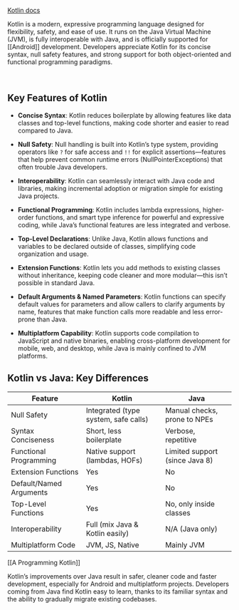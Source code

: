 [Kotlin docs](https://kotlinlang.org/docs/home.html)

Kotlin is a modern, expressive programming language designed for flexibility, safety, and ease of use. It runs on the Java Virtual Machine (JVM), is fully interoperable with Java, and is officially supported for [[Android]] development. Developers appreciate Kotlin for its concise syntax, null safety features, and strong support for both object-oriented and functional programming paradigms.[](https://worldline.github.io/learning-kotlin/en/kotlin-features/)

​

## Key Features of Kotlin

- **Concise Syntax**: Kotlin reduces boilerplate by allowing features like data classes and top-level functions, making code shorter and easier to read compared to Java.[](https://www.geeksforgeeks.org/kotlin/introduction-to-kotlin/)
    
- **Null Safety**: Null handling is built into Kotlin’s type system, providing operators like `?` for safe access and `!!` for explicit assertions—features that help prevent common runtime errors (NullPointerExceptions) that often trouble Java developers.[](https://constructor.university/blog/kotlin-programming-language)
    
- **Interoperability**: Kotlin can seamlessly interact with Java code and libraries, making incremental adoption or migration simple for existing Java projects.[](https://kotlinlang.org/docs/android-overview.html)
    
- **Functional Programming**: Kotlin includes lambda expressions, higher-order functions, and smart type inference for powerful and expressive coding, while Java’s functional features are less integrated and verbose.[](https://www.spaceotechnologies.com/blog/kotlin-features/)
    
- **Top-Level Declarations**: Unlike Java, Kotlin allows functions and variables to be declared outside of classes, simplifying code organization and usage.[](https://en.wikipedia.org/wiki/Kotlin_\(programming_language\))
    
- **Extension Functions**: Kotlin lets you add methods to existing classes without inheritance, keeping code cleaner and more modular—this isn’t possible in standard Java.[](https://www.spaceotechnologies.com/blog/kotlin-features/)
    
- **Default Arguments & Named Parameters**: Kotlin functions can specify default values for parameters and allow callers to clarify arguments by name, features that make function calls more readable and less error-prone than Java.[](https://worldline.github.io/learning-kotlin/en/kotlin-features/)
    
- **Multiplatform Capability**: Kotlin supports code compilation to JavaScript and native binaries, enabling cross-platform development for mobile, web, and desktop, while Java is mainly confined to JVM platforms.[](https://developer.android.com/kotlin/overview)

## Kotlin vs Java: Key Differences

| Feature                 | Kotlin                                                                                                  | Java                                                                                            |
| ----------------------- | ------------------------------------------------------------------------------------------------------- | ----------------------------------------------------------------------------------------------- |
| Null Safety             | Integrated (type system, safe calls)[](https://constructor.university/blog/kotlin-programming-language) | Manual checks, prone to NPEs[](https://constructor.university/blog/kotlin-programming-language) |
| Syntax Conciseness      | Short, less boilerplate[](https://www.geeksforgeeks.org/kotlin/introduction-to-kotlin/)<br>             | Verbose, repetitive                                                                             |
| Functional Programming  | Native support (lambdas, HOFs)[](https://worldline.github.io/learning-kotlin/en/kotlin-features/)       | Limited support (since Java 8)                                                                  |
| Extension Functions<br> | Yes[](https://en.wikipedia.org/wiki/Kotlin_\(programming_language\))                                    | No                                                                                              |
| Default/Named Arguments | Yes[](https://worldline.github.io/learning-kotlin/en/kotlin-features/)<br>                              | No                                                                                              |
| Top-Level Functions     | Yes[](https://en.wikipedia.org/wiki/Kotlin_\(programming_language\))                                    | No, only inside classes                                                                         |
| Interoperability        | Full (mix Java & Kotlin easily)[](https://developer.android.com/kotlin/overview)<br>                    | N/A (Java only)                                                                                 |
| Multiplatform Code      | JVM, JS, Native[](https://constructor.university/blog/kotlin-programming-language)                      | Mainly JVM                                                                                      |

[[A Programming Kotlin]]

Kotlin’s improvements over Java result in safer, cleaner code and faster development, especially for Android and multiplatform projects. Developers coming from Java find Kotlin easy to learn, thanks to its familiar syntax and the ability to gradually migrate existing codebases.[](https://constructor.university/blog/kotlin-programming-language)

​